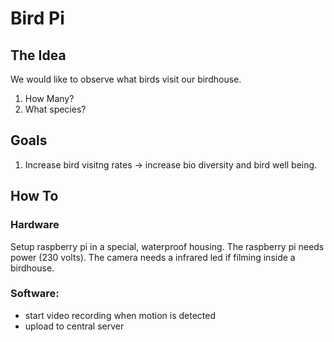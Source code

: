 # Bird Pi

## The Idea

We would like to observe what birds visit our birdhouse. 

1. How Many?
2. What species?

## Goals

1. Increase bird visitng rates -> increase bio diversity and bird well being.

##  How To

### Hardware

Setup raspberry pi in a special, waterproof housing. The raspberry pi needs power (230 volts). 
The camera needs a infrared led if filming inside a birdhouse.

### Software:

- start video recording when motion is detected
- upload to central server 




